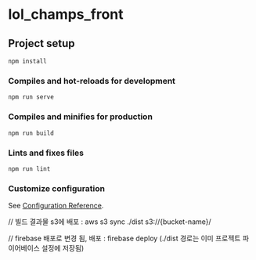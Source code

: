 # lol_champs_front

## Project setup
```
npm install
```

### Compiles and hot-reloads for development
```
npm run serve
```

### Compiles and minifies for production
```
npm run build
```

### Lints and fixes files
```
npm run lint
```

### Customize configuration
See [Configuration Reference](https://cli.vuejs.org/config/).


// 빌드 결과물 s3에 배포 : aws s3 sync ./dist s3://{bucket-name}/

// firebase 배포로 변경 됨, 배포 : firebase deploy (./dist 경로는 이미 프로젝트 파이어베이스 설정에 저장됨)

